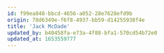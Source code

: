 ```yaml
---
id: f99ea848-bbcd-4656-a052-28e7628efd9b
origin: 78d6349e-f6f8-4937-bb59-d14255938f4e
title: 'Jack McDade'
updated_by: b40458fa-e73a-4f88-bfa1-570cd54b72e0
updated_at: 1653559777
---
```

